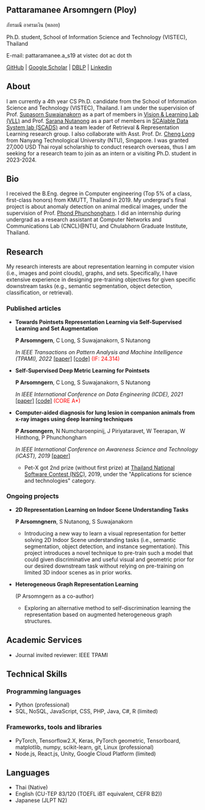 

<!-- <img src="imgs/IMG_0256_2.jpg" alt="drawing" width="200"/>
 -->
## Pattaramanee Arsomngern (Ploy)
ภัทรมณี อาศรมเงิน (พลอย)

Ph.D. student, School of Information Science and Technology (VISTEC), Thailand

E-mail: pattaramanee.a_s19 at vistec dot ac dot th

[GitHub](https://github.com/pattaramaneea) \| [Google Scholar](https://scholar.google.co.th/citations?user=xc-r7U8AAAAJ&hl=en) \| [DBLP](https://dblp.org/pid/256/8420.html) \| [Linkedin](https://www.linkedin.com/in/pattaramanee-arsomngern-053383167/?originalSubdomain=th) 

## About
I am currently a 4th year CS Ph.D. candidate from the School of Information Science and Technology (VISTEC), Thailand. I am under the supervision of Prof. [Supasorn Suwajanakorn](http://www.supasorn.com/) as a part of members in [Vision & Learning Lab (VLL)](https://vistec.ist/vision) and Prof. [Sarana Nutanong](https://scholar.google.com/citations?user=fEPAC_AAAAAJ&hl=en) as a part of members in [SCAlable Data System lab (SCADS)](https://vistec.ist/scads) 
and a team leader of Retrieval & Representation Learning research group.
I also collaborate with Asst. Prof. Dr. [Cheng Long](https://personal.ntu.edu.sg/c.long/) from Nanyang Technological University (NTU), Singapore. I was granted 27,000 USD Thai royal scholarship to conduct research overseas, thus I am seeking for a research team to join as an intern or a visiting Ph.D. student in 2023-2024.

## Bio
I received the B.Eng. degree in Computer engineering (Top 5% of a class, first-class honors) from KMUTT, Thailand in 2019. My undergrad's final project is about anomaly detection on animal medical images, under the supervision of Prof. [Phond Phunchongharn](https://www.cpe.kmutt.ac.th/en/staff-detail/Phond). I did an internship during undergrad as a research assistant at Computer Networks and Communications Lab (CNCL)@NTU, and Chulabhorn Graduate Institute, Thailand.

## Research
My research interests are about representation learning in computer vision (i.e., images and point clouds), graphs, and sets. Specifically, I have extensive experience in designing pre-training objectives for given specific downstream tasks (e.g., semantic segmentation, object detection, classification, or retrieval).

### Published articles 

* **Towards Pointsets Representation Learning via Self-Supervised Learning and Set Augmentation**

  **P Arsomngern**, C Long, S Suwajanakorn, S Nutanong

  *In IEEE Transactions on Pattern Analysis and Machine Intelligence (TPAMI), 2022* [[paper]](https://ieeexplore.ieee.org/abstract/document/9665285/) [[code]](https://github.com/vistec-AI/WSSET) <span style="color: red">(IF: 24.314)</span>

* **Self-Supervised Deep Metric Learning for Pointsets**

  **P Arsomngern**, C Long, S Suwajanakorn, S Nutanong

  *In IEEE International Conference on Data Engineering (ICDE), 2021* [[paper]](https://ieeexplore.ieee.org/abstract/document/9458827) [[code]](https://github.com/vistec-AI/WSSET) <span style="color: red">(CORE A*)</span>

* **Computer-aided diagnosis for lung lesion in companion animals from x-ray images using deep learning techniques**

  **P Arsomngern**, N Numcharoenpinij, J Piriyataravet, W Teerapan, W Hinthong, P Phunchongharn

  *In IEEE International Conference on Awareness Science and Technology (iCAST), 2019* [[paper]](https://ieeexplore.ieee.org/abstract/document/8923126)

  * Pet-X got 2nd prize (without first prize) at [Thailand National Software Contest (NSC)](http://fic.nectec.or.th/nsc21_Decisions), 2019, under the "Applications for science and technologies" category.

### Ongoing projects

* **2D Representation Learning on Indoor Scene Understanding Tasks**

  **P Arsomngnern**, S Nutanong, S Suwajanakorn
  
  * Introducing a new way to learn a visual representation for better solving 2D Indoor Scene understanding tasks (i.e., semantic segmentation, object detection, and instance segmentation). This project introduces a novel technique to pre-train such a model that could given discriminative and useful visual and geometric prior for our desired downstream task without relying on pre-training on limited 3D indoor scenes as in prior works.

* **Heterogeneous Graph Representation Learning**

  (P Arsomngern as a co-author)
 
  * Exploring an alternative method to self-discrimination learning the representation based on augmented heterogeneous graph structures.

## Academic Services
* Journal invited reviewer: IEEE TPAMI

## Technical Skills
### Programming languages
* Python (professional)
* SQL, NoSQL, JavaScript, CSS, PHP, Java, C#, R (limited)

### Frameworks, tools and libraries
* PyTorch, Tensorflow2.X, Keras, PyTorch geometric, Tensorboard, matplotlib, numpy, scikit-learn, git, Linux (professional)
* Node.js, React.js, Unity, Google Cloud Platform (limited)

## Languages
* Thai (Native)
* English (CU-TEP 83/120 (TOEFL iBT equivalent, CEFR B2))
* Japanese (JLPT N2)





